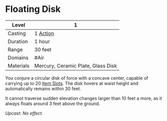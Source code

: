 # Floating Disk

| Level     | 1                                                  |
| --------- | -------------------------------------------------- |
| Casting   | 1 [Action](../../../../Game%20Procedures/Action.md) |
| Duration  | 1 hour                                             |
| Range     | 30 feet                                            |
| Domains   | #Air                                               |
| Materials | Mercury, Ceramic Plate, Glass Disk                 |

You conjure a circular disk of force with a concave center, capable of carrying up to 20 [Item Slots](../../../../Player%20Characters/Derived%20Statistics/Item%20Slots.md). The disk hovers at waist height and automatically remains within 30 feet. 

It cannot traverse sudden elevation changes larger than 10 feet a more, as it always floats around 3 feet above the ground.

*Upcast: No effect.*


